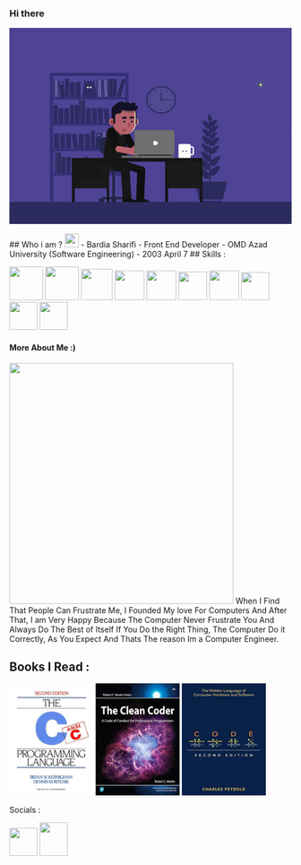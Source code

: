 ### Hi there
<p align="center">
<img src="https://github.com/imsharifix/imsharifix/blob/main/ef16e4e68b0d3cb81e6bb8a8c3258d7e.gif?raw=true" width="650" height="350"/>
</p>
## Who i am ? <img width="25" height="25" src="https://em-content.zobj.net/source/apple/354/cowboy-hat-face_1f920.png">
- Bardia Sharifi
 - Front End Developer
 - OMD Azad University (Software Engineering)
 - 2003 April 7
## Skills :
<p>

<a href="#"><img  width="60" height="60" src="https://raw.githubusercontent.com/get-icon/geticon/fc0f660daee147afb4a56c64e12bde6486b73e39/icons/html-5.svg"></a>
<a href="#"><img  width="60" height="60" src="https://raw.githubusercontent.com/get-icon/geticon/fc0f660daee147afb4a56c64e12bde6486b73e39/icons/css-3.svg"></a>
<a href="#"><img  width="56" height="56" src="https://raw.githubusercontent.com/get-icon/geticon/fc0f660daee147afb4a56c64e12bde6486b73e39/icons/sass.svg"></a>
<a href="#"><img  width="53" height="53" src="https://raw.githubusercontent.com/get-icon/geticon/fc0f660daee147afb4a56c64e12bde6486b73e39/icons/bootstrap.svg"></a>
<a href="#"><img  width="53" height="53" src="https://raw.githubusercontent.com/get-icon/geticon/fc0f660daee147afb4a56c64e12bde6486b73e39/icons/tailwindcss-icon.svg"></a>
<a href="#"><img  width="51" height="51" src="https://raw.githubusercontent.com/get-icon/geticon/fc0f660daee147afb4a56c64e12bde6486b73e39/icons/javascript.svg"></a>
<a href="#"><img  width="53" height="53" src="https://raw.githubusercontent.com/get-icon/geticon/fc0f660daee147afb4a56c64e12bde6486b73e39/icons/c.svg"></a>
<a href="#"><img  width="50" height="50" src="https://raw.githubusercontent.com/get-icon/geticon/fc0f660daee147afb4a56c64e12bde6486b73e39/icons/figma.svg"></a>
<a href="#"><img  width="50" height="50" src="https://raw.githubusercontent.com/get-icon/geticon/fc0f660daee147afb4a56c64e12bde6486b73e39/icons/bash.svg"></a>
<a href="#"><img  width="50" height="50" src="https://raw.githubusercontent.com/get-icon/geticon/fc0f660daee147afb4a56c64e12bde6486b73e39/icons/opensource.svg"></a>
</p>




#### More About Me :)
<img src="https://github.com/imsharifix/imsharifix/blob/main/8dfb81120147773.60ac1dfdb4c2c.gif?raw=true" width="400" height="430"/>
When I  Find That People Can Frustrate Me, I Founded My love For Computers And After That, I am Very Happy Because The Computer Never Frustrate You And Always Do The Best of Itself If You Do the Right Thing, The Computer Do it Correctly, As You Expect And Thats The reason Im a Computer Engineer.

## Books I Read :
<p>
<a href=""><img  width="150" height="200" src="https://github.com/imsharifix/imsharifix/blob/main/C%20programming%20language.jpg?raw=true"></a>
<a href="#"><img  width="150" height="200" src="https://github.com/imsharifix/imsharifix/blob/main/The%20clean%20coder.jpg?raw=true"></a>
  <a href="#"><img  width="150" height="200" src="https://github.com/imsharifix/imsharifix/blob/main/Code.jpg?raw=true"></a>
</p>
Socials :

<p>
<a href="https://t.me/bardiasharifix"><img  width="50" height="50" src="https://raw.githubusercontent.com/get-icon/geticon/fc0f660daee147afb4a56c64e12bde6486b73e39/icons/telegram.svg"></a>
<a href="https://www.linkedin.com/in/bardia-sharifi-110a07263/"><img  width="50" height="60" src="https://raw.githubusercontent.com/get-icon/geticon/fc0f660daee147afb4a56c64e12bde6486b73e39/icons/linkedin-icon.svg"></a>
</p>



